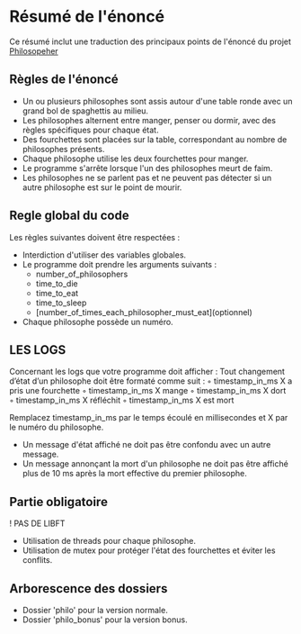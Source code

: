 # Résumé de l'énoncé

Ce résumé inclut une traduction des principaux points de l'énoncé du projet [Philosopeher](en.subject.pdf)

## Règles de l'énoncé

- Un ou plusieurs philosophes sont assis autour d'une table ronde avec un grand bol de spaghettis au milieu.
- Les philosophes alternent entre manger, penser ou dormir, avec des règles spécifiques pour chaque état.
- Des fourchettes sont placées sur la table, correspondant au nombre de philosophes présents.
- Chaque philosophe utilise les deux fourchettes pour manger.
- Le programme s'arrête lorsque l'un des philosophes meurt de faim.
- Les philosophes ne se parlent pas et ne peuvent pas détecter si un autre philosophe est sur le point de mourir.

## Regle global du code

Les règles suivantes doivent être respectées :

- Interdiction d'utiliser des variables globales.
- Le programme doit prendre les arguments suivants :
	- number_of_philosophers
	- time_to_die
	- time_to_eat
	- time_to_sleep
	- \[number_of_times_each_philosopher_must_eat](optionnel)
- Chaque philosophe possède un numéro.

## LES LOGS

Concernant les logs que votre programme doit afficher :
Tout changement d’état d’un philosophe doit être formaté comme suit :
  ◦ timestamp_in_ms X a pris une fourchette
  ◦ timestamp_in_ms X mange
  ◦ timestamp_in_ms X dort
  ◦ timestamp_in_ms X réfléchit
  ◦ timestamp_in_ms X est mort

Remplacez timestamp_in_ms par le temps écoulé en millisecondes
et X par le numéro du philosophe.

- Un message d'état affiché ne doit pas être confondu avec un autre message.
- Un message annonçant la mort d'un philosophe ne doit pas être affiché plus de 10 ms après la mort effective du premier philosophe.

## Partie obligatoire

! PAS DE LIBFT

- Utilisation de threads pour chaque philosophe.
- Utilisation de mutex pour protéger l'état des fourchettes et éviter les conflits.

## Arborescence des dossiers

- Dossier 'philo' pour la version normale.
- Dossier 'philo_bonus' pour la version bonus.